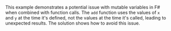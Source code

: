 This example demonstrates a potential issue with mutable variables in F# when combined with function calls. The `add` function uses the values of `x` and `y` at the time it's defined, not the values at the time it's called, leading to unexpected results.  The solution shows how to avoid this issue.